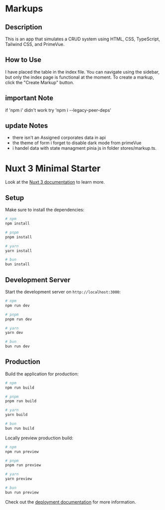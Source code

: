 # Markups

## Description
This is an app that simulates a CRUD system using HTML, CSS, TypeScript, Tailwind CSS, and PrimeVue.

## How to Use
I have placed the table in the index file. You can navigate using the sidebar, but only the index page is functional at the moment. To create a markup, click the "Create Markup" button.
## important Note
if 'npm i'  didn't work try 'npm i --legacy-peer-deps'
## update Notes

- there isn't an Assigned corporates data in api
- the theme of form i forget to disable dark mode from primeVue
- i handel data with state managment pinia js in folder stores/markup.ts.







# Nuxt 3 Minimal Starter

Look at the [Nuxt 3 documentation](https://nuxt.com/docs/getting-started/introduction) to learn more.

## Setup

Make sure to install the dependencies:

```bash
# npm
npm install

# pnpm
pnpm install

# yarn
yarn install

# bun
bun install
```

## Development Server

Start the development server on `http://localhost:3000`:

```bash
# npm
npm run dev

# pnpm
pnpm run dev

# yarn
yarn dev

# bun
bun run dev
```

## Production

Build the application for production:

```bash
# npm
npm run build

# pnpm
pnpm run build

# yarn
yarn build

# bun
bun run build
```

Locally preview production build:

```bash
# npm
npm run preview

# pnpm
pnpm run preview

# yarn
yarn preview

# bun
bun run preview
```

Check out the [deployment documentation](https://nuxt.com/docs/getting-started/deployment) for more information.
